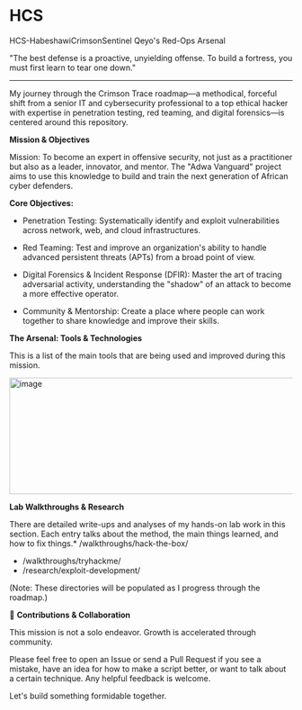# HCS
HCS-HabeshawiCrimsonSentinel
Qeyo's Red-Ops Arsenal

"The best defense is a proactive, unyielding offense. To build a fortress, you must first learn to tear one down."
****

My journey through the Crimson Trace roadmap—a methodical, forceful shift from a senior IT and cybersecurity professional to a top ethical hacker with expertise in penetration testing, red teaming, and digital forensics—is centered around this repository.

**Mission & Objectives**

Mission: To become an expert in offensive security, not just as a practitioner but also as a leader, innovator, and mentor. The "Adwa Vanguard" project aims to use this knowledge to build and train the next generation of African cyber defenders.

**Core Objectives:**

* Penetration Testing: Systematically identify and exploit vulnerabilities across network, web, and cloud infrastructures.

* Red Teaming: Test and improve an organization's ability to handle advanced persistent threats (APTs) from a broad point of view.

* Digital Forensics & Incident Response (DFIR): Master the art of tracing adversarial activity, understanding the "shadow" of an attack to become a more effective operator.

* Community & Mentorship: Create a place where people can work together to share knowledge and improve their skills.

**The Arsenal: Tools & Technologies**

This is a list of the main tools that are being used and improved during this mission.

<img width="534" height="207" alt="image" src="https://github.com/user-attachments/assets/2e054f27-2c78-4d42-88f7-c4f1a0ced0d5" />


**Lab Walkthroughs & Research**

There are detailed write-ups and analyses of my hands-on lab work in this section. Each entry talks about the method, the main things learned, and how to fix things.* /walkthroughs/hack-the-box/
* /walkthroughs/tryhackme/
* /research/exploit-development/

(Note: These directories will be populated as I progress through the roadmap.)

🤝 **Contributions & Collaboration**

This mission is not a solo endeavor. Growth is accelerated through community.

Please feel free to open an Issue or send a Pull Request if you see a mistake, have an idea for how to make a script better, or want to talk about a certain technique. Any helpful feedback is welcome.

Let's build something formidable together.
